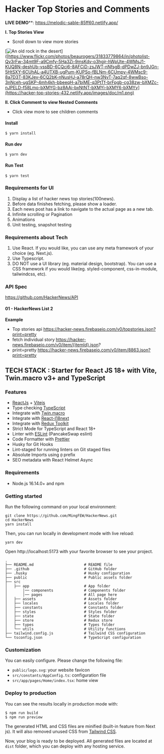 # Hacker Top Stories and Comments 

**LIVE DEMO****: https://melodic-sable-85ff60.netlify.app/

**I. Top Stories View**

- Scroll down to view more stories

[![An old rock in the desert](https://hacker-top-stories-432.netlify.app/images/doc/m1.png "Shiprock, New Mexico by Beau Rogers")]([https://www.flickr.com/photos/beaurogers/31833779864/in/photolist-Qv3rFw-34mt9F-a9Cmfy-5Ha3Zi-9msKdv-o3hgjr-hWpUte-4WMsJ1-KUQ8N-deshUb-vssBD-6CQci6-8AFCiD-zsJWT-nNfsgB-dPDwZJ-bn9JGn-5HtSXY-6CUhAL-a4UTXB-ugPum-KUPSo-fBLNm-6CUmpy-4WMsc9-8a7D3T-83KJev-6CQ2bK-nNusHJ-a78rQH-nw3NvT-7aq2qf-8wwBso-3nNceh-ugSKP-4mh4kh-bbeeqH-a7biME-q3PtTf-brFpgb-cg38zw-bXMZc-nJPELD-f58Lmo-bXMYG-bz8AAi-bxNtNT-bXMYi-bXMY6-bXMYv](https://hacker-top-stories-432.netlify.app/images/doc/m1.png)

**II. Click Comment to view Nested Comments**

- Click view more to see children comments


#### Install 
```
$ yarn install
```

#### Run dev 
```
$ yarn dev
```

#### Run Test
```
$ yarn test
```





### Requirements for UI

1. Display a list of hacker news top stories(100news).
2. Before data finishes fetching, please show a loader.
3. Each news post has a link to navigate to the actual page as a new tab.
4. Infinite scrolling or Pagination
5. Animations
6. Unit testing, snapshot testing

### Requirements about Tech

1. Use React. If you would like, you can use any meta framework of your choice
(eg. Next.js).
2. Use Typescript.
3. DO NOT use a UI library (eg. material design, bootstrap). You can use a CSS
framework if you would like(eg. styled-component, css-in-module, tailwindcss,
etc).

### API Spec

https://github.com/HackerNews/API

#### 01 - HackerNews List 2

**Example**

- Top stories api https://hacker-news.firebaseio.com/v0/topstories.json?print=pretty
- fetch individual story https://hacker-news.firebaseio.com/v0/item/{itemId}.json?
- print=pretty https://hacker-news.firebaseio.com/v0/item/8863.json?print=pretty

## TECH STACK : Starter for React JS 18+ with Vite, Twin.macro v3+ and TypeScript

### Features

- [ReactJs](https://reactjs.org/) + [Vitejs](https://vitejs.dev/)
- Type checking [TypeScript](https://www.typescriptlang.org)
- Integrate with [Twin.macro](https://github.com/ben-rogerson/twin.macro)
- Integrate with [React-I18next](https://react.i18next.com/)
- Integrate with [Redux Toolkit](https://redux-toolkit.js.org/)
- Strict Mode for TypeScript and React 18+
- Linter with [ESLint](https://eslint.org) (PancakeSwap eslint)
- Code Formatter with [Prettier](https://prettier.io)
- Husky for Git Hooks
- Lint-staged for running linters on Git staged files
- Absolute Imports using `@` prefix
- SEO metadata with React Helmet Async

### Requirements

- Node.js 16.14.0+ and npm

### Getting started

Run the following command on your local environment:

```shell
git clone https://github.com/MingFEW/HackerNews.git
cd HackerNews
yarn install
```

Then, you can run locally in development mode with live reload:

```shell
yarn dev
```

Open http://localhost:5173 with your favorite browser to see your project.

```shell
.
├── README.md                       # README file
├── .github                         # GitHub folder
├── .husky                          # Husky configuration
├── public                          # Public assets folder
├── src
│   ├── app                         # App folder
│       │── components              # Components folder
│       │── pages                   # All page here
│   ├── assets                      # Assets folder
│   ├── locales                     # Locales folder
│   ├── constants                   # Constants folder
│   ├── styles                      # Styles folder
│   ├── state                       # State folder
│   ├── store                       # Redux store
│   ├── types                       # Types folder
│   └── utils                       # Utility functions
├── tailwind.config.js              # Tailwind CSS configuration
└── tsconfig.json                   # TypeScript configuration
```

### Customization

You can easily configure. Please change the following file:

- `public/logo.svg`: your website favicon
- `src/constants/AppConfig.ts`: configuration file
- `src/app/pages/Home/index.tsx`: home view

### Deploy to production

You can see the results locally in production mode with:

```shell
$ npm run build
$ npm run preview
```

The generated HTML and CSS files are minified (built-in feature from Next js). It will also removed unused CSS from [Tailwind CSS](https://tailwindcss.com).

Now, your blog is ready to be deployed. All generated files are located at `dist` folder, which you can deploy with any hosting service.
